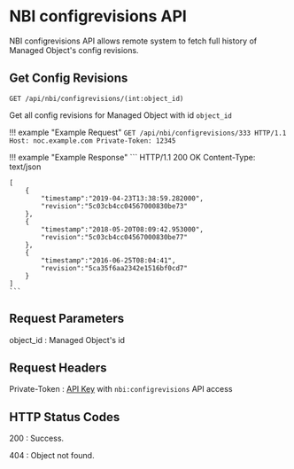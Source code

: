 # NBI configrevisions API

NBI configrevisions API allows remote system to fetch full history
of Managed Object's config revisions.

## Get Config Revisions

```
GET /api/nbi/configrevisions/(int:object_id)
```

Get all config revisions for Managed Object with id `object_id`

<!-- prettier-ignore -->
!!! example "Example Request"
    ```
    GET /api/nbi/configrevisions/333 HTTP/1.1
    Host: noc.example.com
    Private-Token: 12345
    ```

<!-- prettier-ignore -->
!!! example "Example Response"
    ```
    HTTP/1.1 200 OK
    Content-Type: text/json
    
    [
        {
            "timestamp":"2019-04-23T13:38:59.282000",
            "revision":"5c03cb4cc04567000830be73"
        },
        {
            "timestamp":"2018-05-20T08:09:42.953000",
            "revision":"5c03cb4cc04567000830be77"
        },
        {
            "timestamp":"2016-06-25T08:04:41",
            "revision":"5ca35f6aa2342e1516bf0cd7"
        }
    ]
    ```

## Request Parameters

object_id
: Managed Object's id

## Request Headers

Private-Token
: [API Key](../../../reference/concepts/apikey/index.md) with `nbi:configrevisions` API access

## HTTP Status Codes

200
: Success.

404
: Object not found.
